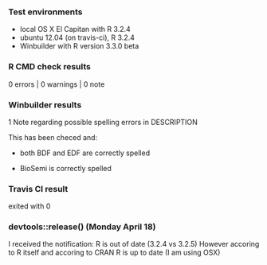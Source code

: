### Test environments
* local OS X El Capitan with R 3.2.4
* ubuntu 12.04 (on travis-ci), R 3.2.4
* Winbuilder with R version 3.3.0 beta

### R CMD check results

0 errors | 0 warnings | 0 note

### Winbuilder results

1 Note regarding possible spelling errors in DESCRIPTION

This has been checed and:

* both BDF and EDF are correctly spelled

* BioSemi is correctly spelled

### Travis CI result

exited with 0

### devtools::release()  (Monday April 18)
I received the notification: R is out of date (3.2.4 vs 3.2.5)
However accoring to R itself and accoring to CRAN R is up to date (I am using OSX)





